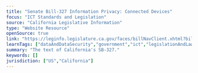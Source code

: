 ```yaml
---
title: "Senate Bill-327 Information Privacy: Connected Devices"
focus: "ICT Standards and Legislation"
source: "California Legislative Information"
type: "Website Resource"
openSource: true
link: "https://leginfo.legislature.ca.gov/faces/billNavClient.xhtml?bill_id=201720180SB327"
learnTags: ["dataAndDataSecurity","government","ict","legislationAndLaw"]
summary: "The text of California's SB-327."
keywords: []
jurisdiction: ["US","California"]
---
```


